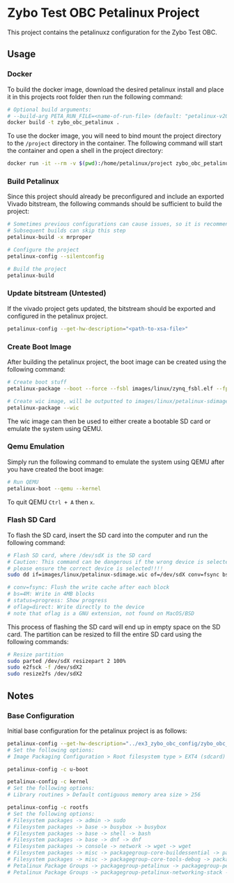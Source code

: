 # Zybo Test OBC Petalinux Project

This project contains the petalinuxz configuration for the Zybo Test OBC.

## Usage

### Docker

To build the docker image, download the desired petalinux install and place it in this projects root folder then run the following command:

```bash
# Optional build arguments:
# --build-arg PETA_RUN_FILE=<name-of-run-file> (default: "petalinux-v2022.2-10141622-installer.run"
docker build -t zybo_obc_petalinux .
```

To use the docker image, you will need to bind mount the project directory to the `/project` directory in the container. The following command will start the container and open a shell in the project directory:

```bash
docker run -it --rm -v $(pwd):/home/petalinux/project zybo_obc_petalinux
```

### Build Petalinux

Since this project should already be preconfigured and include an exported Vivado bitstream, the following commands should be sufficient to build the project:

```bash
# Sometimes previous configurations can cause issues, so it is recommended to start with a clean configuration
# Subsequent builds can skip this step
petalinux-build -x mrproper 

# Configure the project
petalinux-config --silentconfig

# Build the project
petalinux-build
```

### Update bitstream (Untested)

If the vivado project gets updated, the bitstream should be exported and configured in the petalinux project.

```bash
petalinux-config --get-hw-description="<path-to-xsa-file>"
```

### Create Boot Image

After building the petalinux project, the boot image can be created using the following command:

```bash
# Create boot stuff
petalinux-package --boot --force --fsbl images/linux/zynq_fsbl.elf --fpga images/linux/system.bit --u-boot

# Create wic image, will be outputted to images/linux/petalinux-sdimage.wic
petalinux-package --wic
```

The wic image can then be used to either create a bootable SD card or emulate the system using QEMU.

### Qemu Emulation

Simply run the following command to emulate the system using QEMU after you have created the boot image:

```bash
# Run QEMU
petalinux-boot --qemu --kernel
```

To quit QEMU `Ctrl + A` then `x`.

### Flash SD Card

To flash the SD card, insert the SD card into the computer and run the following command:

```bash
# Flash SD card, where /dev/sdX is the SD card
# Caution: This command can be dangerous if the wrong device is selected
# please ensure the correct device is selected!!!!
sudo dd if=images/linux/petalinux-sdimage.wic of=/dev/sdX conv=fsync bs=4M status=progress oflag=direct

# conv=fsync: Flush the write cache after each block
# bs=4M: Write in 4MB blocks
# status=progress: Show progress
# oflag=direct: Write directly to the device
# note that oflag is a GNU extension, not found on MacOS/BSD
```

This process of flashing the SD card will end up in empty space on the SD card. The partition can be resized to fill the entire SD card using the following commands:

```bash
# Resize partition
sudo parted /dev/sdX resizepart 2 100%
sudo e2fsck -f /dev/sdX2
sudo resize2fs /dev/sdX2
```

## Notes

### Base Configuration

Initial base configuration for the petalinux project is as follows:

```bash
petalinux-config --get-hw-description="../ex3_zybo_obc_config/zybo_obc_v0.0.1.xsa"
# Set the following options:
# Image Packaging Configuration > Root filesystem type > EXT4 (sdcard)

petalinux-config -c u-boot

petalinux-config -c kernel
# Set the following options:
# Library routines > Default contiguous memory area size > 256

petalinux-config -c rootfs
# Set the following options:
# Filesystem packages -> admin -> sudo
# Filesystem packages -> base -> busybox -> busybox
# Filesystem packages -> base -> shell -> bash
# Filesystem packages -> base -> dnf -> dnf
# Filesystem packages -> console -> network -> wget -> wget
# Filesystem packages -> misc -> packagegroup-core-buildessential -> packagegroup-core-buildessential
# Filesystem packages -> misc -> packagegroup-core-tools-debug -> packagegroup-core-tools-debug
# Petalinux Package Groups -> packagegroup-petalinux -> packagegroup-petalinux
# Petalinux Package Groups -> packagegroup-petalinux-networking-stack -> packagegroup-petalinux-networking-stack
```
